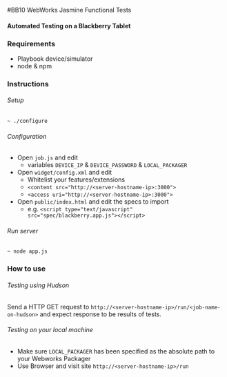 #BB10 WebWorks Jasmine Functional Tests
#### Automated Testing on a Blackberry Tablet

### Requirements
- Playbook device/simulator
- node & npm

### Instructions
###### Setup
`~ ./configure`<br/>

###### Configuration
- Open `job.js` and edit 
  - variables `DEVICE_IP` & `DEVICE_PASSWORD` & `LOCAL_PACKAGER`
- Open `widget/config.xml` and edit 
  - Whitelist your features/extensions
  - `<content src="http://<server-hostname-ip>:3000">`
  - `<access uri="http://<server-hostname-ip>:3000">`
- Open `public/index.html` and edit the specs to import
  - e.g. `<script type="text/javascript" src="spec/blackberry.app.js"></script>`

###### Run server
`~ node app.js`

### How to use
###### Testing using Hudson
Send a HTTP GET request to 
`http://<server-hostname-ip>/run/<job-name-on-hudson>`
and expect response to be results of tests.
###### Testing on your local machine
- Make sure `LOCAL_PACKAGER` has been specified as the absolute path to your Webworks Packager
- Use Browser and visit site `http://<server-hostname-ip>/run`
